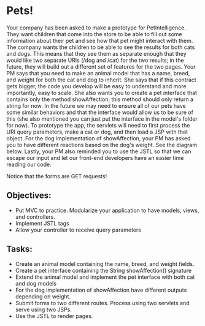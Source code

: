 # Pets!
Your company has been asked to make a prototype for PetIntelligence. They want children that come into the store to be able to fill out some information about their pet and see how that pet might interact with them.
The company wants the children to be able to see the results for both cats and dogs. This means that they see them as separate enough that they would like two separate URIs (/dog and /cat) for the two results; in the future, they will build out a different set of features for the two pages.
Your PM says that you need to make an animal model that has a name, breed, and weight for both the cat and dog to inherit. She says that if this contract gets bigger, the code you develop will be easy to understand and more importantly, easy to scale.
She also wants you to create a pet interface that contains only the method showAffection; this method should only return a string for now. In the future we may need to ensure all of our pets have some similar behaviors and that the interface would allow us to be sure of this (she also mentioned you can just put the interface in the model's folder for now).
To prototype the app, the servlets will need to first process the URI query parameters, make a cat or dog, and then load a JSP with that object. For the dog implementation of showAffection, your PM has asked you to have different reactions based on the dog's weight. See the diagram below.
Lastly, your PM also reminded you to use the JSTL so that we can escape our input and let our front-end developers have an easier time reading our code.

Notice that the forms are GET requests!

## Objectives:
* Put MVC to practice. Modularize your application to have models, views, and controllers.
* Implement JSTL tags
* Allow your controller to receive query parameters

## Tasks:
* Create an animal model containing the name, breed, and weight fields.
* Create a pet interface containing the String showAffection() signature
* Extend the animal model and implement the pet interface with both cat and dog models
* For the dog implementation of showAffection have different outputs depending on weight.
* Submit forms to two different routes. Process using two servlets and serve using two JSPs.
* Use the JSTL to render pages.
